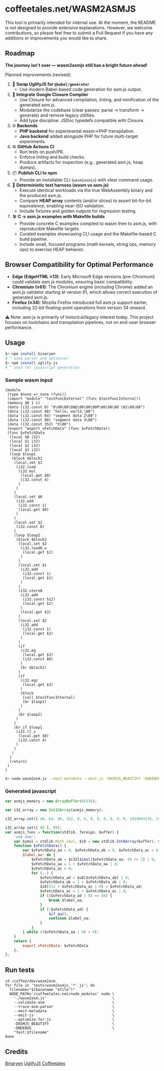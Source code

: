 coffeetales.net/WASM2ASMJS
==========================

This tool is primarily intended for internal use. At the moment, the README is not designed to provide extensive explanations. However, we welcome contributions, so please feel free to submit a Pull Request if you have any additions or improvements you would like to share.

Roadmap
-------

**The journey isn't over — wasm2asmjs still has a bright future ahead!**

Planned improvements (revised):

1. 🔄 **Swap UglifyJS for `@babel/generator`**
   * Use modern Babel-based code generation for asm.js output.
3. 🧹 **Integrate Google Closure Compiler**
   * Use Closure for advanced compilation, linting, and minification of the generated asm.js.
   * Modularize the codebase (clear passes: parse → transform → generate) and remove legacy utilities.
   * Add type discipline: JSDoc typedefs compatible with Closure.
4. 🌐 **Backends**
   * **PHP backend** for experimental wasm→PHP transpilation.
   * **Java backend** added alongside PHP for future multi-target experiments.
5. ⚙️ **GitHub Actions CI**
   * Run tests on push/PR.
   * Enforce linting and build checks.
   * Produce artifacts for inspection (e.g., generated asm.js, heap dumps).
6. 📦 **Publish CLI to npm**
   * Provide an installable CLI (`wasm2asmjs`) with clear command usage.
7. 🧪 **Deterministic test harness (wasm vs asm.js)**
   * Execute identical workloads via the true WebAssembly binary and the produced asm.js.
   * Compare **HEAP array** contents (and/or slices) to assert bit-for-bit equivalence, enabling near-ISO validation.
   * Include fixtures and golden outputs for regression testing.
8. 🛠 **C → asm.js examples with Makefile builds**
   * Provide concrete C examples compiled to wasm then to asm.js, with reproducible Makefile targets.
   * Curated examples showcasing CLI usage and the Makefile-based C build pipeline.
   * Include small, focused programs (math kernels, string ops, memory ops) to exercise HEAP behavior.

Browser Compatibility for Optimal Performance
---------------------------------------------

- **Edge (EdgeHTML ≥13)**: Early Microsoft Edge versions (pre-Chromium) could validate asm.js modules, ensuring basic compatibility.
- **Chromium (≥61)**: The Chromium engine (including Chrome) added an asm.js validator starting at version 61, which allows correct execution of generated asm.js.
- **Firefox (≥34)**: Mozilla Firefox introduced full asm.js support earlier, including 32-bit floating-point operations from version 34 onward.

⚠️ Note: asm.js is primarily of historical/legacy interest today. This project focuses on toolchains and transpilation pipelines, not on end-user browser performance.

Usage
-----

``` bash
$> npm install binaryen
# ^ wasm parser and optimizer
$> npm install uglify-js
# ^ used for javascript generation
```

### Sample wasm input

``` wast
(module
 (type $none_=>_none (func))
 (import "module" "testFuncExternal" (func $testFuncInternal))
 (memory $0 1 1)
 (data (i32.const 0) "0\00\00\00@\00\00\00P\00\00\00`\01\00\00")
 (data (i32.const 48) "hello, world.\00")
 (data (i32.const 64) "segment data 2\00")
 (data (i32.const 80) "segment data 3\00")
 (data (i32.const 352) "X\00")
 (export "export_vFetchData" (func $vFetchData))
 (func $vFetchData
  (local $0 i32)
  (local $1 i32)
  (local $2 i32)
  (local $3 i32)
  (loop $loop1
   (block $block1
    (local.set $1
     (i32.load
      (i32.mul
       (local.get $0)
       (i32.const 4)
      )
     )
    )
    (local.set $0
     (i32.add
      (i32.const 1)
      (local.get $0)
     )
    )
    (local.set $2
     (i32.const 0)
    )
    (loop $loop2
     (block $block2
      (local.set $3
       (i32.load8_u
        (local.get $1)
       )
      )
      (local.set $1
       (i32.add
        (i32.const 1)
        (local.get $1)
       )
      )
      (i32.store8
       (i32.add
        (i32.const 512)
        (local.get $2)
       )
       (local.get $3)
      )
      (local.set $2
       (i32.add
        (i32.const 1)
        (local.get $2)
       )
      )
      (if
       (i32.eq
        (local.get $3)
        (i32.const 88)
       )
       (br $block1)
      )
      (if
       (i32.eqz
        (local.get $3)
       )
       (block
        (call $testFuncInternal)
        (br $loop1)
       )
      )
      (br $loop2)
     )
    )
    (br_if $loop1
     (i32.lt_s
      (local.get $0)
      (i32.const 4)
     )
    )
   )
  )
  (return)
 )
)
```

``` bash
$> node wasm2asm.js --emit-metadata --emit-js -DASMJS_BEAUTIFY -DNDEBUG wast:sample.wast
```

### Generated javascript

``` javascript
var asmjs_memory = new ArrayBuffer(65536);

var i32_array = new Int32Array(asmjs_memory);

i32_array.set([ 48, 64, 80, 352, 0, 0, 0, 0, 0, 0, 0, 0, 1819043176, 1998597231, 1684828783, 46, 1835492723, 544501349, 1635017060, 12832, 1835492723, 544501349, 1635017060, 13088 ], 0);

i32_array.set([ 88 ], 88);
var asmjs_func = function(stdlib, foreign, buffer) {
    'use asm';
    var $imul = stdlib.Math.imul, $i8 = new stdlib.Int8Array(buffer), $u8 = new stdlib.Uint8Array(buffer), $i32 = new stdlib.Int32Array(buffer), $if_aa = foreign.testFuncExternal;
    function $vFetchData() {
        var $vFetchData_aa = 0, $vFetchData_ab = 0, $vFetchData_ac = 0, $vFetchData_ad = 0;
        $label_aa: do {
            $vFetchData_ab = $i32[$imul($vFetchData_aa, 4) >> 2] | 0;
            $vFetchData_aa = 1 + $vFetchData_aa | 0;
            $vFetchData_ac = 0;
            for (;;) {
                $vFetchData_ad = $u8[$vFetchData_ab] | 0;
                $vFetchData_ab = 1 + $vFetchData_ab | 0;
                $i8[512 + $vFetchData_ac | 0] = $vFetchData_ad;
                $vFetchData_ac = 1 + $vFetchData_ac | 0;
                if (($vFetchData_ad | 0) == 88) {
                    break $label_aa;
                }
                if (!$vFetchData_ad) {
                    $if_aa();
                    continue $label_aa;
                }
            }
        } while (($vFetchData_aa | 0) < 4);
    }
    return {
        export_vFetchData: $vFetchData
    };
};
```
Run tests
---------

```
cd /coffee/dev/wasm2asm
for file in 'tests/wasm2asmjs_'*'.js'; do
  filename="$(basename "$file")"
  NODE_PATH='/coffeetales.net/node_modules' node \
    './wasm2asm.js'                              \
    --validate-asm                               \
    --trace-asm-parser                           \
    --emit-metadata                              \
    --emit-js                                    \
    --optimize-for-js                            \
    -DASMJS_BEAUTIFY                             \
    -DNDEBUG                                     \
    "test:$filename"
done
```

Credits
-------

[Binaryen](https://github.com/WebAssembly/binaryen)
[UglifyJS](https://github.com/mishoo/UglifyJS)
[Coffeetales](https://coffeetales.net)
